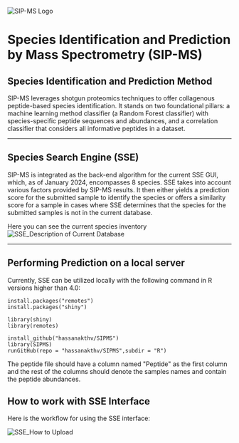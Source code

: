 ![SIP-MS Logo](https://github.com/hassanakthv/SIPMS/assets/43888767/70437bd0-88f8-4591-8b08-c4f5215e6713)
# Species Identification and Prediction by Mass Spectrometry (SIP-MS) 

## Species Identification and Prediction Method

SIP-MS leverages shotgun proteomics techniques to offer collagenous peptide-based species identification. It stands on two foundational pillars: a machine learning method classifier (a Random Forest classifier) with species-specific peptide sequences and abundances, and a correlation classifier that considers all informative peptides in a dataset.
***

## Species Search Engine (SSE)

SIP-MS is integrated as the back-end algorithm for the current SSE GUI, which, as of January 2024, encompasses 8 species. SSE takes into account various factors provided by SIP-MS results. It then either yields a prediction score for the submitted sample to identify the species or offers a similarity score for a sample in cases where SSE determines that the species for the submitted samples is not in the current database.


Here you can see the current species inventory
![SSE_Description of Current Database](https://github.com/hassanakthv/SIPMS/assets/43888767/b38933a0-56c3-4b79-b6b5-5944f864477b)
***
## Performing Prediction on a local server
Currently, SSE can be utilized locally with the following command in R versions higher than 4.0:

```
install.packages("remotes")
install.packages("shiny")

library(shiny)
library(remotes)

install_github("hassanakthv/SIPMS")
library(SIPMS)
runGitHub(repo = "hassanakthv/SIPMS",subdir = "R")
```
The peptide file should have a column named "Peptide" as the first column and the rest of the columns should denote the samples names and contain the peptide abundances.

## How to work with SSE Interface
Here is the workflow for using the SSE interface:


![SSE_How to Upload](https://github.com/hassanakthv/SIPMS/assets/43888767/5925029b-6681-4eba-96b4-6a49e0f45974)


